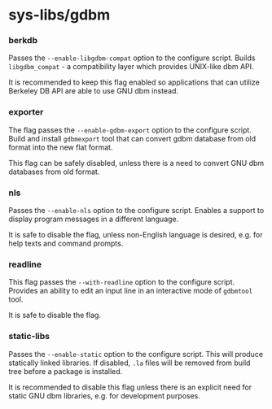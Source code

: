 # sys-libs/gdbm

### berkdb
Passes the `--enable-libgdbm-compat` option to the configure script. Builds `libgdbm_compat` - a compatibility layer which provides UNIX-like dbm API.

It is recommended to keep this flag enabled so applications that can utilize Berkeley DB API are able to use GNU dbm instead.

### exporter
The flag passes the `--enable-gdbm-export` option to the configure script. Build and install `gdbmexport` tool that can convert gdbm database from old format into the new flat format.

This flag can be safely disabled, unless there is a need to convert GNU dbm databases from old format.

### nls
Passes the `--enable-nls` option to the configure script. Enables a support to display program messages in a different language.

It is safe to disable the flag, unless non-English language is desired, e.g. for help texts and command prompts.

### readline
This flag passes the `--with-readline` option to the configure script. Provides an ability to edit an input line in an interactive mode of `gdbmtool` tool.

It is safe to disable the flag.

### static-libs
Passes the `--enable-static` option to the configure script. This will produce statically linked libraries. If disabled, `.la` files will be removed from build tree before a package is installed.

It is recommended to disable this flag unless there is an explicit need for static GNU dbm libraries, e.g. for development purposes.

